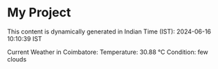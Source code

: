 # My Project

This content is dynamically generated in Indian Time (IST): 2024-06-16 10:10:39 IST


Current Weather in Coimbatore:
Temperature: 30.88 °C
Condition: few clouds
